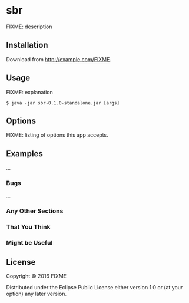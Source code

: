 # sbr

FIXME: description

## Installation

Download from http://example.com/FIXME.

## Usage

FIXME: explanation

    $ java -jar sbr-0.1.0-standalone.jar [args]

## Options

FIXME: listing of options this app accepts.

## Examples

...

### Bugs

...

### Any Other Sections
### That You Think
### Might be Useful

## License

Copyright © 2016 FIXME

Distributed under the Eclipse Public License either version 1.0 or (at
your option) any later version.
